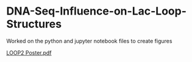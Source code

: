 # DNA-Seq-Influence-on-Lac-Loop-Structures

Worked on the python and jupyter notebook files to create figures

[LOOP2 Poster.pdf](https://github.com/user-attachments/files/16229348/LOOP2.Poster.pdf)
